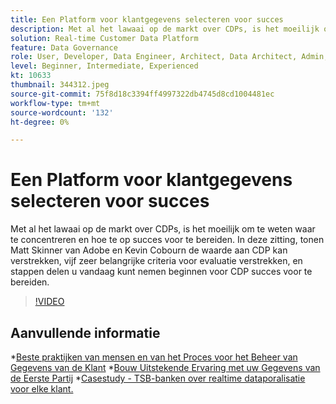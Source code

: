```yaml
---
title: Een Platform voor klantgegevens selecteren voor succes
description: Met al het lawaai op de markt over CDPs, is het moeilijk om te weten waar te concentreren en hoe te op succes voor te bereiden.
solution: Real-time Customer Data Platform
feature: Data Governance
role: User, Developer, Data Engineer, Architect, Data Architect, Admin, Leader
level: Beginner, Intermediate, Experienced
kt: 10633
thumbnail: 344312.jpeg
source-git-commit: 75f8d18c3394ff4997322db4745d8cd1004481ec
workflow-type: tm+mt
source-wordcount: '132'
ht-degree: 0%

---
```


# Een Platform voor klantgegevens selecteren voor succes

Met al het lawaai op de markt over CDPs, is het moeilijk om te weten waar te concentreren en hoe te op succes voor te bereiden. In deze zitting, tonen Matt Skinner van Adobe en Kevin Cobourn de waarde aan CDP kan verstrekken, vijf zeer belangrijke criteria voor evaluatie verstrekken, en stappen delen u vandaag kunt nemen beginnen voor CDP succes voor te bereiden.

>[!VIDEO](https://video.tv.adobe.com/v/344312/?quality=12&learn=on)

## Aanvullende informatie

*[Beste praktijken van mensen en van het Proces voor het Beheer van Gegevens van de Klant](people-and-process.md)
*[Bouw Uitstekende Ervaring met uw Gegevens van de Eerste Partij](https://experienceleague.adobe.com/docs/events/customer-data-management-voices-recordings/industry/build-superb-experiences-with-your-first-party-data.html)
*[Casestudy - TSB-banken over realtime dataporalisatie voor elke klant.](https://business.adobe.com/customer-success-stories/tsb-case-study.html)
